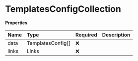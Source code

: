 # TemplatesConfigCollection

**Properties**

| Name  | Type              | Required | Description |
| :---- | :---------------- | :------- | :---------- |
| data  | TemplatesConfig[] | ❌       |             |
| links | Links             | ❌       |             |
